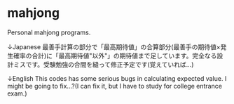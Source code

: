 # mahjong
Personal mahjong programs.

↓Japanese
最善手計算の部分で「最高期待値」の合算部分(最善手の期待値×発生確率の合計)に「最高期待値"以外"」の期待値まで足しています。完全なる設計ミスです。受験勉強の合間を縫って修正予定です(覚えていれば…)

↓English
This codes has some serious bugs in calculating expected value. I might be going to fix...?(I can fix it, but I have to study for college entrance exam.)
